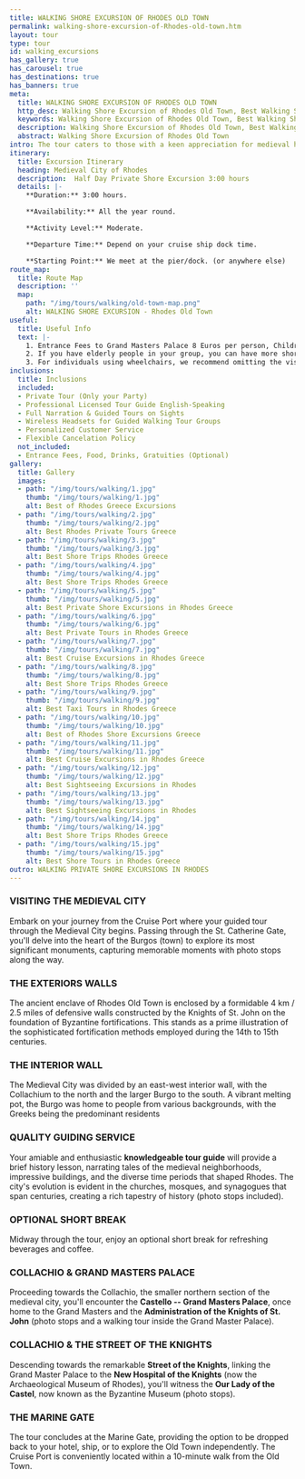 ```yaml
---
title: WALKING SHORE EXCURSION OF RHODES OLD TOWN
permalink: walking-shore-excursion-of-Rhodes-old-town.htm
layout: tour
type: tour
id: walking_excursions
has_gallery: true
has_carousel: true
has_destinations: true
has_banners: true
meta:
  title: WALKING SHORE EXCURSION OF RHODES OLD TOWN
  http_desc: Walking Shore Excursion of Rhodes Old Town, Best Walking Shore Excursion in Rhodes Old Town
  keywords: Walking Shore Excursion of Rhodes Old Town, Best Walking Shore Excursion in Rhodes Old Town
  description: Walking Shore Excursion of Rhodes Old Town, Best Walking Shore Excursion in Rhodes Old Town
  abstract: Walking Shore Excursion of Rhodes Old Town
intro: The tour caters to those with a keen appreciation for medieval history. Rhodes Old Town, recognized as Europe's oldest continuously inhabited medieval town and designated a UNESCO World Heritage Site, boasts distinctive architecture.
itinerary:
  title: Excursion Itinerary
  heading: Medieval City of Rhodes
  description:  Half Day Private Shore Excursion 3:00 hours
  details: |-
    **Duration:** 3:00 hours.

    **Availability:** All the year round.

    **Activity Level:** Moderate.

    **Departure Time:** Depend on your cruise ship dock time.

    **Starting Point:** We meet at the pier/dock. (or anywhere else)
route_map:
  title: Route Map
  description: ''
  map:
    path: "/img/tours/walking/old-town-map.png"
    alt: WALKING SHORE EXCURSION - Rhodes Old Town
useful:
  title: Useful Info
  text: |-
    1. Entrance Fees to Grand Masters Palace 8 Euros per person, Children under 18 years old free (In Off Season 4 Euros per person)
    2. If you have elderly people in your group, you can have more short breaks (Please let us know, and we’ll adjust the tour accordingly) 
    3. For individuals using wheelchairs, we recommend omitting the visit to the Grand Masters Palace, as it involves numerous steps that may pose accessibility challenges.
inclusions:
  title: Inclusions
  included:
  - Private Tour (Only your Party)
  - Professional Licensed Tour Guide English-Speaking
  - Full Narration & Guided Tours on Sights
  - Wireless Headsets for Guided Walking Tour Groups
  - Personalized Customer Service
  - Flexible Cancelation Policy
  not_included:
  - Entrance Fees, Food, Drinks, Gratuities (Optional)
gallery:
  title: Gallery
  images:
  - path: "/img/tours/walking/1.jpg"
    thumb: "/img/tours/walking/1.jpg"
    alt: Best of Rhodes Greece Excursions
  - path: "/img/tours/walking/2.jpg"
    thumb: "/img/tours/walking/2.jpg"
    alt: Best Rhodes Private Tours Greece
  - path: "/img/tours/walking/3.jpg"
    thumb: "/img/tours/walking/3.jpg"
    alt: Best Shore Trips Rhodes Greece
  - path: "/img/tours/walking/4.jpg"
    thumb: "/img/tours/walking/4.jpg"
    alt: Best Shore Trips Rhodes Greece
  - path: "/img/tours/walking/5.jpg"
    thumb: "/img/tours/walking/5.jpg"
    alt: Best Private Shore Excursions in Rhodes Greece
  - path: "/img/tours/walking/6.jpg"
    thumb: "/img/tours/walking/6.jpg"
    alt: Best Private Tours in Rhodes Greece
  - path: "/img/tours/walking/7.jpg"
    thumb: "/img/tours/walking/7.jpg"
    alt: Best Cruise Excursions in Rhodes Greece
  - path: "/img/tours/walking/8.jpg"
    thumb: "/img/tours/walking/8.jpg"
    alt: Best Shore Trips Rhodes Greece
  - path: "/img/tours/walking/9.jpg"
    thumb: "/img/tours/walking/9.jpg"
    alt: Best Taxi Tours in Rhodes Greece
  - path: "/img/tours/walking/10.jpg"
    thumb: "/img/tours/walking/10.jpg"
    alt: Best of Rhodes Shore Excursions Greece
  - path: "/img/tours/walking/11.jpg"
    thumb: "/img/tours/walking/11.jpg"
    alt: Best Cruise Excursions in Rhodes Greece
  - path: "/img/tours/walking/12.jpg"
    thumb: "/img/tours/walking/12.jpg"
    alt: Best Sightseeing Excursions in Rhodes
  - path: "/img/tours/walking/13.jpg"
    thumb: "/img/tours/walking/13.jpg"
    alt: Best Sightseeing Excursions in Rhodes
  - path: "/img/tours/walking/14.jpg"
    thumb: "/img/tours/walking/14.jpg"
    alt: Best Shore Trips Rhodes Greece
  - path: "/img/tours/walking/15.jpg"
    thumb: "/img/tours/walking/15.jpg"
    alt: Best Shore Tours in Rhodes Greece
outro: WALKING PRIVATE SHORE EXCURSIONS IN RHODES
---
```


### VISITING THE MEDIEVAL CITY

Embark on your journey from the Cruise Port where your guided tour through the Medieval City begins. Passing through the St. Catherine Gate, you'll delve into the heart of the Burgos (town) to explore its most significant monuments, capturing memorable moments with photo stops along the way.

### THE EXTERIORS WALLS

The ancient enclave of Rhodes Old Town is enclosed by a formidable 4 km / 2.5 miles of defensive walls constructed by the Knights of St. John on the foundation of Byzantine fortifications. This stands as a prime illustration of the sophisticated fortification methods employed during the 14th to 15th centuries.

### THE INTERIOR WALL

The Medieval City was divided by an east-west interior wall, with the Collachium to the north and the larger Burgo to the south. A vibrant melting pot, the Burgo was home to people from various backgrounds, with the Greeks being the predominant residents

### QUALITY GUIDING SERVICE

Your amiable and enthusiastic **knowledgeable tour guide** will provide a brief history lesson, narrating tales of the medieval neighborhoods, impressive buildings, and the diverse time periods that shaped Rhodes. The city's evolution is evident in the churches, mosques, and synagogues that span centuries, creating a rich tapestry of history (photo stops included).

### OPTIONAL SHORT BREAK

Midway through the tour, enjoy an optional short break for refreshing beverages and coffee.

### COLLACHIO & GRAND MASTERS PALACE

Proceeding towards the Collachio, the smaller northern section of the medieval city, you'll encounter the **Castello -- Grand Masters Palace**, once home to the Grand Masters and the **Administration of the Knights of St. John** (photo stops and a walking tour inside the Grand Master Palace).

### COLLACHIO & THE STREET OF THE KNIGHTS

Descending towards the remarkable **Street of the Knights**, linking the Grand Master Palace to the **New Hospital of the Knights** (now the Archaeological Museum of Rhodes), you'll witness the **Our Lady of the Castel**, now known as the Byzantine Museum (photo stops).

### THE MARINE GATE 

The tour concludes at the Marine Gate, providing the option to be dropped back to your hotel, ship, or to explore the Old Town independently. The Cruise Port is conveniently located within a 10-minute walk from the Old Town.
